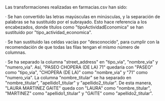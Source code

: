 Las transformaciones realizadas en farmacias.csv han sido:

· Se han convertido las letras mayúsculas en minúsculas, y la separación de palabras se ha sustituido por el subrayado. Esto hace referencia a los encabezados, donde títulos como "tipoActividadEconomica" se han sustituido por "tipo_actividad_economica".

· Se han sustituido las celdas vacías por "desconocido", para cumplir con la recomendación de que todas las filas tengan el mismo número de columnas.

· Se ha separado la columna "street_address" en "tipo_via", "nombre_via" y "numero_via". Así, "PASEO CHOPERA (DE LA) 71" quedaría con "PASEO" como "tipo_via", "CHOPERA (DE LA)" como "nombre_via" y "71" como "numero_via". La columna "nombre_titular" se ha separado en "nombre_titular", "apellido1_titular" y "apellido2_titular". De esta manera, "LAURA MARTINEZ GAITE" queda con "LAURA" como "nombre_titular", "MARTINEZ" como "apellido1_titular" y "GAITE" como "apellido2_titular".